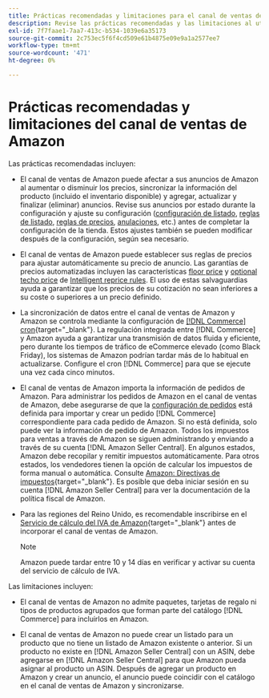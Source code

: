 ```yaml
---
title: Prácticas recomendadas y limitaciones para el canal de ventas de Amazon
description: Revise las prácticas recomendadas y las limitaciones al utilizar el canal de ventas de Amazon para Adobe Commerce y Magento Open Source.
exl-id: 7f7faae1-7aa7-413c-b534-1039e6a35173
source-git-commit: 2c753ec5f6f4cd509e61b4875e09e9a1a2577ee7
workflow-type: tm+mt
source-wordcount: '471'
ht-degree: 0%

---
```


# Prácticas recomendadas y limitaciones del canal de ventas de Amazon

Las prácticas recomendadas incluyen:

- El canal de ventas de Amazon puede afectar a sus anuncios de Amazon al aumentar o disminuir los precios, sincronizar la información del producto (incluido el inventario disponible) y agregar, actualizar y finalizar (eliminar) anuncios. Revise sus anuncios por estado durante la configuración y ajuste su configuración ([configuración de listado](./listing-settings.md), [reglas de listado](./listing-rules.md), [reglas de precios](./pricing-products.md), [anulaciones](./overrides.md), etc.) antes de completar la configuración de la tienda. Estos ajustes también se pueden modificar después de la configuración, según sea necesario.

- El canal de ventas de Amazon puede establecer sus reglas de precios para ajustar automáticamente su precio de anuncio. Las garantías de precios automatizadas incluyen las características [floor price](./floor-price.md) y [optional techo price](./optional-ceiling-price.md) de [Intelligent reprice rules](./intelligent-repricing-rules.md). El uso de estas salvaguardias ayuda a garantizar que los precios de su cotización no sean inferiores a su coste o superiores a un precio definido.

- La sincronización de datos entre el canal de ventas de Amazon y Amazon se controla mediante la configuración de [[!DNL Commerce] cron](https://docs.magento.com/user-guide/system/cron.html){target=&quot;_blank&quot;}. La regulación integrada entre [!DNL Commerce] y Amazon ayuda a garantizar una transmisión de datos fluida y eficiente, pero durante los tiempos de tráfico de eCommerce elevado (como Black Friday), los sistemas de Amazon podrían tardar más de lo habitual en actualizarse. Configure el cron [!DNL Commerce] para que se ejecute una vez cada cinco minutos.

- El canal de ventas de Amazon importa la información de pedidos de Amazon. Para administrar los pedidos de Amazon en el canal de ventas de Amazon, debe asegurarse de que la [configuración de pedidos](./order-settings.md) está definida para importar y crear un pedido [!DNL Commerce] correspondiente para cada pedido de Amazon. Si no está definida, solo puede ver la información de pedido de Amazon. Todos los impuestos para ventas a través de Amazon se siguen administrando y enviando a través de su cuenta [!DNL Amazon Seller Central]. En algunos estados, Amazon debe recopilar y remitir impuestos automáticamente. Para otros estados, los vendedores tienen la opción de calcular los impuestos de forma manual o automática. Consulte [Amazon: Directivas de impuestos](https://sellercentral.amazon.com/gp/help/external/help.html?itemID=200405820&amp;language=en_US/){target=&quot;_blank&quot;}. Es posible que deba iniciar sesión en su cuenta [!DNL Amazon Seller Central] para ver la documentación de la política fiscal de Amazon.

- Para las regiones del Reino Unido, es recomendable inscribirse en el [Servicio de cálculo del IVA de Amazon](https://sell.amazon.co.uk/learn/vat-resources/){target=&quot;_blank&quot;} antes de incorporar el canal de ventas de Amazon.


   >[!NOTE]
   >
   >Amazon puede tardar entre 10 y 14 días en verificar y activar su cuenta del servicio de cálculo de IVA.

Las limitaciones incluyen:

- El canal de ventas de Amazon no admite paquetes, tarjetas de regalo ni tipos de productos agrupados que forman parte del catálogo [!DNL Commerce] para incluirlos en Amazon.

- El canal de ventas de Amazon no puede crear un listado para un producto que no tiene un listado de Amazon existente o anterior. Si un producto no existe en [!DNL Amazon Seller Central] con un ASIN, debe agregarse en [!DNL Amazon Seller Central] para que Amazon pueda asignar al producto un ASIN. Después de agregar un producto en Amazon y crear un anuncio, el anuncio puede coincidir con el catálogo en el canal de ventas de Amazon y sincronizarse.
